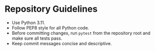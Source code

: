 # Repository Guidelines

- Use Python 3.11.
- Follow PEP8 style for all Python code.
- Before committing changes, run `pytest` from the repository root and make sure all tests pass.
- Keep commit messages concise and descriptive.
